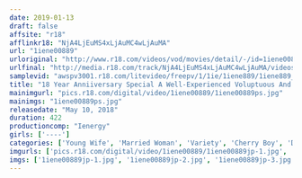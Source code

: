```yaml
---
date: 2019-01-13
draft: false
affsite: "r18"
afflinkr18: "NjA4LjEuMS4xLjAuMC4wLjAuMA"
url: "1iene00889"
urloriginal: "http://www.r18.com/videos/vod/movies/detail/-/id=1iene00889"
urlfinal: "http://media.r18.com/track/NjA4LjEuMS4xLjAuMC4wLjAuMA/videos/vod/movies/detail/-/id=1iene00889"
samplevid: "awspv3001.r18.com/litevideo/freepv/1/1ie/1iene889/1iene889_dmb_w.mp4"
title: "18 Year Anniiversary Special A Well-Experienced Voluptuous And Kind And Gentle Amateur Married Woman Who Is Giving Away The Greatest Ever Cherry Boy Sex 14"
mainimgurl: "pics.r18.com/digital/video/1iene00889/1iene00889ps.jpg"
mainimgs: "1iene00889ps.jpg"
releasedate: "May 10, 2018"
duration: 422
productioncomp: "Ienergy"
girls: ['----']
categories: ['Young Wife', 'Married Woman', 'Variety', 'Cherry Boy', 'Documentary', 'Hi-Def']
imgurls: ['pics.r18.com/digital/video/1iene00889/1iene00889jp-1.jpg', 'pics.r18.com/digital/video/1iene00889/1iene00889jp-2.jpg', 'pics.r18.com/digital/video/1iene00889/1iene00889jp-3.jpg', 'pics.r18.com/digital/video/1iene00889/1iene00889jp-4.jpg', 'pics.r18.com/digital/video/1iene00889/1iene00889jp-5.jpg', 'pics.r18.com/digital/video/1iene00889/1iene00889jp-6.jpg', 'pics.r18.com/digital/video/1iene00889/1iene00889jp-7.jpg', 'pics.r18.com/digital/video/1iene00889/1iene00889jp-8.jpg', 'pics.r18.com/digital/video/1iene00889/1iene00889jp-9.jpg', 'pics.r18.com/digital/video/1iene00889/1iene00889jp-10.jpg', 'pics.r18.com/digital/video/1iene00889/1iene00889jp-11.jpg', 'pics.r18.com/digital/video/1iene00889/1iene00889jp-12.jpg', 'pics.r18.com/digital/video/1iene00889/1iene00889jp-13.jpg', 'pics.r18.com/digital/video/1iene00889/1iene00889jp-14.jpg', 'pics.r18.com/digital/video/1iene00889/1iene00889jp-15.jpg', 'pics.r18.com/digital/video/1iene00889/1iene00889jp-16.jpg', 'pics.r18.com/digital/video/1iene00889/1iene00889jp-17.jpg', 'pics.r18.com/digital/video/1iene00889/1iene00889jp-18.jpg', 'pics.r18.com/digital/video/1iene00889/1iene00889jp-19.jpg', 'pics.r18.com/digital/video/1iene00889/1iene00889jp-20.jpg']
imgs: ['1iene00889jp-1.jpg', '1iene00889jp-2.jpg', '1iene00889jp-3.jpg', '1iene00889jp-4.jpg', '1iene00889jp-5.jpg', '1iene00889jp-6.jpg', '1iene00889jp-7.jpg', '1iene00889jp-8.jpg', '1iene00889jp-9.jpg', '1iene00889jp-10.jpg', '1iene00889jp-11.jpg', '1iene00889jp-12.jpg', '1iene00889jp-13.jpg', '1iene00889jp-14.jpg', '1iene00889jp-15.jpg', '1iene00889jp-16.jpg', '1iene00889jp-17.jpg', '1iene00889jp-18.jpg', '1iene00889jp-19.jpg', '1iene00889jp-20.jpg']
---
```

